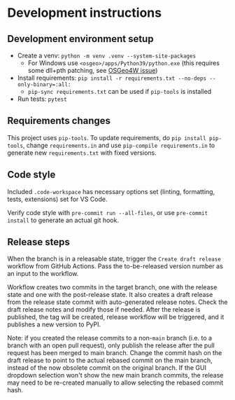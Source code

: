# Development instructions

## Development environment setup

- Create a venv: `python -m venv .venv --system-site-packages`
  - For Windows use `<osgeo>/apps/Python39/python.exe` (this requires some dll+pth patching, see [OSGeo4W issue])
- Install requirements: `pip install -r requirements.txt --no-deps --only-binary=:all:`
  - `pip-sync requirements.txt` can be used if `pip-tools` is installed
- Run tests: `pytest`

## Requirements changes

This project uses `pip-tools`. To update requirements, do `pip install pip-tools`, change `requirements.in` and use `pip-compile requirements.in` to generate new `requirements.txt` with fixed versions.

## Code style

Included `.code-workspace` has necessary options set (linting, formatting, tests, extensions) set for VS Code.

Verify code style with `pre-commit run --all-files`, or use `pre-commit install` to generate an actual git hook.

## Release steps

When the branch is in a releasable state, trigger the `Create draft release` workflow from GitHub Actions. Pass the to-be-released version number as an input to the workflow.

Workflow creates two commits in the target branch, one with the release state and one with the post-release state. It also creates a draft release from the release state commit with auto-generated release notes. Check the draft release notes and modify those if needed. After the release is published, the tag will be created, release workflow will be triggered, and it publishes a new version to PyPI.

Note: if you created the release commits to a non-`main` branch (i.e. to a branch with an open pull request), only publish the release after the pull request has been merged to main branch. Change the commit hash on the draft release to point to the actual rebased commit on the main branch, instead of the now obsolete commit on the original branch. If the GUI dropdown selection won't show the new main branch commits, the release may need to be re-created manually to allow selecting the rebased commit hash.

[OSGeo4W issue]: https://trac.osgeo.org/osgeo4w/ticket/692

